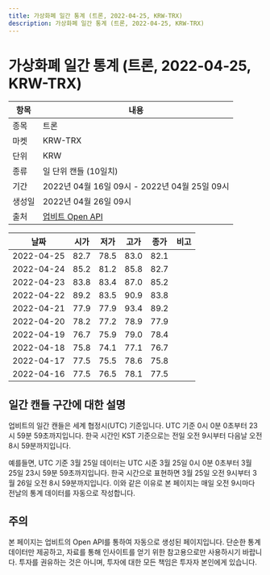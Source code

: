 ```yaml
---
title: 가상화폐 일간 통계 (트론, 2022-04-25, KRW-TRX)
description: 가상화폐 일간 통계 (트론, 2022-04-25, KRW-TRX)
---
```



가상화폐 일간 통계 (트론, 2022-04-25, KRW-TRX)
===

|항목|내용|
|--|--|
|종목|트론|
|마켓|KRW-TRX|
|단위|KRW|
|종류|일 단위 캔들 (10일치)|
|기간|2022년 04월 16일 09시 - 2022년 04월 25일 09시|
|생성일|2022년 04월 26일 09시|
|출처|[업비트 Open API](https://docs.upbit.com)|


|날짜|시가|저가|고가|종가|비고|
|--|--|--|--|--|--|
|2022-04-25|82.7|78.5|83.0|82.1|    |
|2022-04-24|85.2|81.2|85.8|82.7|    |
|2022-04-23|83.8|83.4|87.0|85.2|    |
|2022-04-22|89.2|83.5|90.9|83.8|    |
|2022-04-21|77.9|77.9|93.4|89.2|    |
|2022-04-20|78.2|77.2|78.9|77.9|    |
|2022-04-19|76.7|75.9|79.0|78.4|    |
|2022-04-18|75.8|74.1|77.1|76.7|    |
|2022-04-17|77.5|75.5|78.6|75.8|    |
|2022-04-16|77.5|76.5|78.1|77.5|    |


일간 캔들 구간에 대한 설명
---


업비트의 일간 캔들은 세계 협정시(UTC) 기준입니다. 
UTC 기준 0시 0분 0초부터 23시 59분 59초까지입니다. 
한국 시간인 KST 기준으로는 전일 오전 9시부터 다음날 오전 8시 59분까지입니다. 


예를들면, UTC 기준 3월 25일 데이터는 UTC 시준 3월 25일 0시 0분 0초부터 3월 25일 23시 59분 59초까지입니다. 
한국 시간으로 표현하면 3월 25일 오전 9시부터 3월 26일 오전 8시 59분까지입니다. 
이와 같은 이유로 본 페이지는 매일 오전 9시마다 전날의 통계 데이터를 자동으로 작성합니다. 


주의
---


본 페이지는 업비트의 Open API를 통하여 자동으로 생성된 페이지입니다. 
단순한 통계 데이터만 제공하고, 자료를 통해 인사이트를 얻기 위한 참고용으로만 사용하시기 바랍니다. 
투자를 권유하는 것은 아니며, 투자에 대한 모든 책임은 투자자 본인에게 있습니다. 
